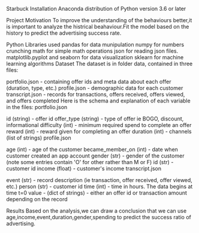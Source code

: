Starbuck
Installation
      Anaconda distribution of Python version 3.6 or later

Project Motivation
      To improve the understanding of the behaviours better,it is important to analyze the histrical beahaviour.Fit the model based on the history to predict the advertising success rate.

Python Libraries used
      pandas for data munipulation
      numpy for numbers crunching
      math for simple math operations
      json for reading json files.
      matplotlib.pyplot and seaborn for data visualization
      sklearn for machine learning algorithms
Dataset
The dataset is in folder data, contained in three files:

portfolio.json - containing offer ids and meta data about each offer (duration, type, etc.)
profile.json - demographic data for each customer
transcript.json - records for transactions, offers received, offers viewed, and offers completed Here is the schema and explanation of each variable in the files:
portfolio.json

id (string) - offer id
offer_type (string) - type of offer ie BOGO, discount, informational
difficulty (int) - minimum required spend to complete an offer
reward (int) - reward given for completing an offer
duration (int) -
channels (list of strings)
profile.json

age (int) - age of the customer
became_member_on (int) - date when customer created an app account
gender (str) - gender of the customer (note some entries contain 'O' for other rather than M or F)
id (str) - customer id
income (float) - customer's income
transcript.json

event (str) - record description (ie transaction, offer received, offer viewed, etc.)
person (str) - customer id
time (int) - time in hours. The data begins at time t=0
value - (dict of strings) - either an offer id or transaction amount depending on the record

Results
      Based on the analysis,we can draw a conclusion that we can use age,income,event,duration,gender,spending to predict the success ratio of advertising.

